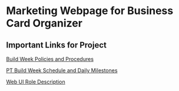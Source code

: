 # Marketing Webpage for Business Card Organizer

## Important Links for Project

[Build Week Policies and Procedures](https://www.notion.so/Policies-and-Procedures-9e44063f53f14df79ee73ebeec6b6fc2 "Build Week Rules")

[PT Build Week Schedule and Daily Milestones](https://www.notion.so/PT-Build-Week-Schedule-and-Daily-Milestones-7bb9cf123be140fe98468e2bd70c1026 "Schedule and Daily Milestones")

[Web UI Role Description](https://www.notion.so/Web-User-Interface-Developer-Role-9978e2084bcc45a7a182638acf38b956 "Web UI Dev Role Description")